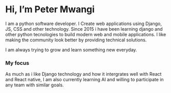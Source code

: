 # Hi, I’m Peter Mwangi


I am a python software developer. I Create web applications using Django, JS, CSS and other technology.
Since 2015 i have been learning django and other python tecnologies to build modern web and mobile applications.
I like making the community look better by providing technical solutions.

I am always trying to grow and learn something new everyday.

### My focus
As much as i like Django technology and how it intergrates well with React and React native, I am also currently learning AI 
and willing to participate in any team with similar goals.
